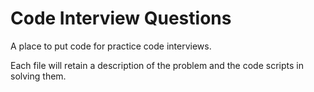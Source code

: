 # Code Interview Questions
A place to put code for practice code interviews.

Each file will retain a description of the problem and the code scripts in solving them.
